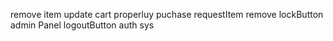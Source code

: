 remove item
update cart properluy
puchase requestItem
remove lockButton
admin Panel
logoutButton
auth sys
